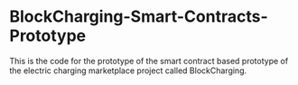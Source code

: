 # BlockCharging-Smart-Contracts-Prototype
This is the code for the prototype of the smart contract based prototype of the electric charging marketplace project called BlockCharging.
